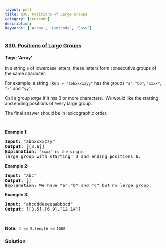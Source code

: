 ```yaml
---
layout: post
title: 830. Positions of Large Groups
category: [Leetcode]
description: 
keywords: ['Array', 'Leetcode', 'Easy']
---
```

### [830. Positions of Large Groups](https://leetcode.com/problems/positions-of-large-groups)

#### Tags: 'Array'

<div class="content__u3I1 question-content__JfgR"><div><p>In a string <code>S</code> of lowercase letters, these letters form consecutive groups of the same character.</p>
<p>For example, a string like <code>S = "abbxxxxzyy"</code> has the groups <code>"a"</code>, <code>"bb"</code>, <code>"xxxx"</code>, <code>"z"</code> and <code>"yy"</code>.</p>
<p>Call a group <em>large</em> if it has 3 or more characters.  We would like the starting and ending positions of every large group.</p>
<p>The final answer should be in lexicographic order.</p>
<p> </p>
<p><strong>Example 1:</strong></p>
<pre><strong>Input: </strong>"abbxxxxzzy"
<strong>Output: </strong>[[3,6]]
<strong>Explanation</strong>: <code>"xxxx" is the single </code>large group with starting  3 and ending positions 6.
</pre>
<p><strong>Example 2:</strong></p>
<pre><strong>Input: </strong>"abc"
<strong>Output: </strong>[]
<strong>Explanation</strong>: We have "a","b" and "c" but no large group.
</pre>
<p><strong>Example 3:</strong></p>
<pre><strong>Input: </strong>"abcdddeeeeaabbbcd"
<strong>Output: </strong>[[3,5],[6,9],[12,14]]</pre>
<p> </p>
<p><strong>Note: </strong> <code>1 &lt;= S.length &lt;= 1000</code></p>
</div></div>

### Solution
